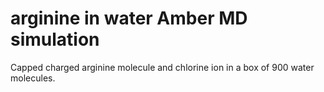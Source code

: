 # arginine in water Amber MD simulation
Capped charged arginine molecule and chlorine ion in a box of 900 water molecules.
